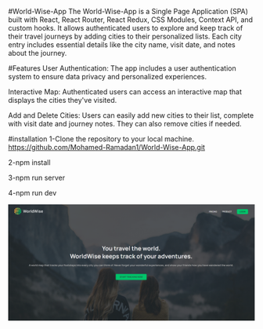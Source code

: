 #World-Wise-App
The World-Wise-App is a Single Page Application (SPA) built with React, React Router, React Redux, CSS Modules, Context API, and custom hooks. It allows authenticated users to explore and keep track of their travel journeys by adding cities to their personalized lists. Each city entry includes essential details like the city name, visit date, and notes about the journey.

#Features
User Authentication: The app includes a user authentication system to ensure data privacy and personalized experiences.

Interactive Map: Authenticated users can access an interactive map that displays the cities they've visited.

Add and Delete Cities: Users can easily add new cities to their list, complete with visit date and journey notes. They can also remove cities if needed.

#installation
1-Clone the repository to your local machine.
https://github.com/Mohamed-Ramadan1/World-Wise-App.git

2-npm install

3-npm run server

4-npm run dev

![image](./app-previow/w1.png)
